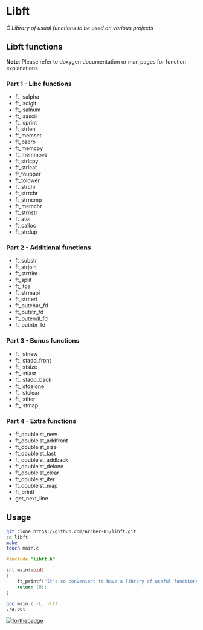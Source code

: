 # Libft

*C Library of usual functions to be used on various projects*

## Libft functions

**Note**: Please refer to doxygen documentation or man pages for function explanations

### Part 1 - Libc functions

* ft_isalpha
* ft_isdigit
* ft_isalnum
* ft_isascii
* ft_isprint
* ft_strlen
* ft_memset
* ft_bzero
* ft_memcpy
* ft_memmove
* ft_strlcpy
* ft_strlcat
* ft_toupper
* ft_tolower
* ft_strchr
* ft_strrchr
* ft_strncmp
* ft_memchr
* ft_strnstr
* ft_atoi
* ft_calloc
* ft_strdup

### Part 2 - Additional functions

* ft_substr
* ft_strjoin
* ft_strtrim
* ft_split
* ft_itoa
* ft_strmapi
* ft_striteri
* ft_putchar_fd
* ft_putstr_fd
* ft_putendl_fd
* ft_putnbr_fd

### Part 3 - Bonus functions

* ft_lstnew
* ft_lstadd_front
* ft_lstsize
* ft_lstlast
* ft_lstadd_back
* ft_lstdelone
* ft_lstclear
* ft_lstiter
* ft_lstmap

### Part 4 - Extra functions

* ft_doublelst_new
* ft_doublelst_addfront
* ft_doublelst_size
* ft_doublelst_last
* ft_doublelst_addback
* ft_doublelst_delone
* ft_doublelst_clear
* ft_doublelst_iter
* ft_doublelst_map
* ft_printf
* get_next_line

## Usage

```sh
git clone https://github.com/Archer-01/libft.git
cd libft
make
touch main.c
```
```c
#include "libft.h"

int	main(void)
{
	ft_printf("It's so convenient to have a library of useful functions\n");
	return (0);
}
```
```sh
gcc main.c -L. -lft
./a.out
```

[![forthebadge](https://forthebadge.com/images/badges/made-with-c.svg)](https://forthebadge.com)
